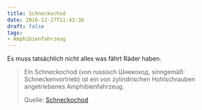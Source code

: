 ```yaml
---
title: Schneckochod
date: 2016-12-27T11:43:36
draft: false
tags:
- Amphibienfahrzeug
---
```


Es muss tatsächlich nicht alles was fährt Räder haben.

> Ein Schneckochod (von russisch Шнекоход, sinngemäß: Schneckenvortrieb)
> ist ein von zylindrischen Hohlschrauben angetriebenes Amphibienfahrzeug.
>
> Quelle: [Schneckochod](https://de.wikipedia.org/wiki/Schneckochod)